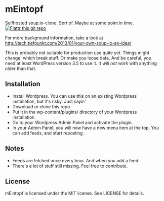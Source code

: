 # mEintopf

Selfhosted soup.io-clone. Sort of. Maybe at some point in time. [![Flattr this git repo](http://api.flattr.com/button/flattr-badge-large.png)](https://flattr.com/submit/auto?user_id=tiefpunkt&url=http://github.com/meintopf/meintopf&title=meintopf&language=&tags=github&category=software)

For more background information, take a look at http://tech.tiefpunkt.com/2013/01/your-own-soup-io-an-idea/

This is probably not suitable for production use quite yet. Things might change, which break stuff. Or make you loose data. And be careful, you need at least WordPress version 3.5 to use it. It _will not work_ with anything older than that.

## Installation
* Install Wordpress. You can use this on an existing Wordpress installation, but it's risky. Just sayin'
* Download or clone this repo
* Put it in the wp-content/plugins/ directory of your Wordpress installation. 
* Go to your Wordpress Admin Panel and activate the plugin.
* In your Admin Panel, you will now have a new menu item at the top. You can add feeds, and start reposting.

## Notes
* Feeds are fetched once every hour. And when you add a feed.
* There's a lot of stuff still missing. Feel free to contribute.

## License
mEintopf is licensed under the MIT license. See LICENSE for details.
